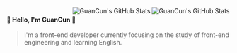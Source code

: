 <a href="https://github.com/justjavac#gh-light-mode-only">
  <img align="right" src="https://github-readme-stats-one-mu-82.vercel.app/api?username=GuanCun&show_icons=true&icon_color=805AD5&text_color=718096&bg_color=ffffff&hide_title=true#gh-light-mode-only" alt="GuanCun's GitHub Stats" />
</a>

<a href="https://github.com/justjavac#gh-dark-mode-only">
  <img align="right" src="https://github-readme-stats-one-mu-82.vercel.app/api?username=GuanCun&show_icons=true&hide_title=true&theme=blueberry#gh-dark-mode-only" alt="GuanCun's GitHub Stats" />
</a>

#### 👋 Hello, I'm GuanCun 👋

> I'm a front-end developer
> currently focusing on the study of front-end engineering and learning English.

